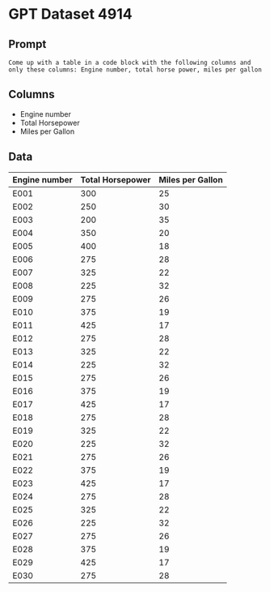 # GPT Dataset 4914
## Prompt
```
Come up with a table in a code block with the following columns and only these columns: Engine number, total horse power, miles per gallon
```
## Columns
- Engine number
- Total Horsepower
- Miles per Gallon

## Data
| Engine number | Total Horsepower | Miles per Gallon |
|---------------|-----------------|-----------------|
| E001          | 300             | 25              |
| E002          | 250             | 30              |
| E003          | 200             | 35              |
| E004          | 350             | 20              |
| E005          | 400             | 18              |
| E006          | 275             | 28              |
| E007          | 325             | 22              |
| E008          | 225             | 32              |
| E009          | 275             | 26              |
| E010          | 375             | 19              |
| E011          | 425             | 17              |
| E012          | 275             | 28              |
| E013          | 325             | 22              |
| E014          | 225             | 32              |
| E015          | 275             | 26              |
| E016          | 375             | 19              |
| E017          | 425             | 17              |
| E018          | 275             | 28              |
| E019          | 325             | 22              |
| E020          | 225             | 32              |
| E021          | 275             | 26              |
| E022          | 375             | 19              |
| E023          | 425             | 17              |
| E024          | 275             | 28              |
| E025          | 325             | 22              |
| E026          | 225             | 32              |
| E027          | 275             | 26              |
| E028          | 375             | 19              |
| E029          | 425             | 17              |
| E030          | 275             | 28              |

